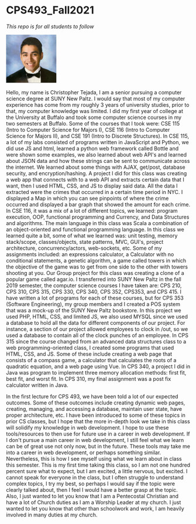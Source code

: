 # CPS493_Fall2021
*This repo is for all students to follow*


![img.png](img.png)


Hello, my name is Christopher Tejada, I am a senior pursuing a computer science degree at SUNY New Paltz. I would say that most of my computer experience has come from my roughly 3 years of university studies, prior to that, my computer knowledge was limited. I did my first year of college at the University at Buffalo and took some computer science courses in my two semesters at Buffalo. Some of the courses that I took were: CSE 115 (Intro to Computer Science for Majors I), CSE 116 (Intro to Computer Science for Majors II), and CSE 191 (Intro to Discrete Structures). In CSE 115, a lot of my labs consisted of programs written in JavaScript and Python, we did use JS and html, learned a python web framework called Bottle and were shown some examples, we also learned about web API&#39;s and learned about JSON data and how these strings can be sent to communicate across the internet. We learned about some things with AJAX, get/post, database security, and encryption/hashing. A project I did for this class was creating a web app that connects with to a web API and extracts certain data that I want, then I used HTML, CSS, and JS to display said data. All the data I extracted were the crimes that occurred in a certain time period in NYC. I displayed a Map in which you can see pinpoints of where the crime occurred and displayed a bar graph that showed the amount for each crime. In CSE 116, it was a mix of a lot of different topics, we learned: program execution, OOP, functional programming and Currency, and Data Structures and algorithms. The main language in this class was Scala a combination of an object-oriented and functional programming language. In this class we learned quite a bit, some of what we learned was: unit testing, memory stack/scope, classes/objects, state patterns, MVC, GUI&#39;s, project architecture, concurrency/actors, web-sockets, etc. Some of my assignments included: an expressions calculator, a Calculator with no conditional statements, a genetic algorithm, a game called towers in which the objective of the game was to get from one side to the other with towers shooting at you. Our Group project for this class was creating a clone of a popular game called agar.io. I transferred into SUNY New Paltz in the fall 2019 semester, the computer science courses I have taken are: CPS 210, CPS 310, CPS 315, CPS 330, CPS 340, CPS 352, CPS353, and CPS 415. I have written a lot of programs for each of these courses, but for CPS 353 (Software Engineering), my group members and I created a POS system that was a mock-up of the SUNY New Paltz bookstore. In this project we used PHP, HTML, CSS, and limited JS, we also used MYSQL since we used a database to hold all the data for different components of our project. For instance, a section of our project allowed employees to clock in /out, so we used a database to contain all of the clock punches of an employee. In CPS 315 since the course changed from an advanced data structures class to a web programming-oriented class, I created some programs that used HTML, CSS, and JS. Some of these include creating a web page that consists of a compass game, a calculator that calculates the roots of a quadratic equation, and a web page using Vue. In CPS 340, a project I did in Java was program to implement three memory allocation methods: first fit, best fit, and worst fit. In CPS 310, my final assignment was a post fix calculator written in Java.

In the first lecture for CPS 493, we have been told a lot of our expected outcomes. Some of these outcomes include creating dynamic web pages, creating, managing, and accessing a database, maintain user state, have proper architecture, etc. I have been introduced to some of these topics in prior CS classes, but I hope that the more in-depth look we take in this class will solidify my knowledge in web development. I hope to use these tools/resources to then use for future use in a career in web development. If I don&#39;t pursue a main career in web development, I still feel what we learn can be of great use not only now, but in the future. These tools may take me into a career in web development, or perhaps something similar. Nevertheless, this is how I see myself using what we learn about in class this semester. This is my first time taking this class, so I am not one hundred percent sure what to expect, but I am excited, a little nervous, but excited. I cannot speak for everyone in the class, but I often struggle to understand complex topics, I try my best, so perhaps I would say if the topic were clearly talked about, then I feel I would have a better grasp at the topic. Also, I just wanted to let you know that I am a Pentecostal Christian and have a lot of Church duties as I am a Worship Leader at my church. I just wanted to let you know that other than schoolwork and work, I am heavily involved in many duties at my church.
